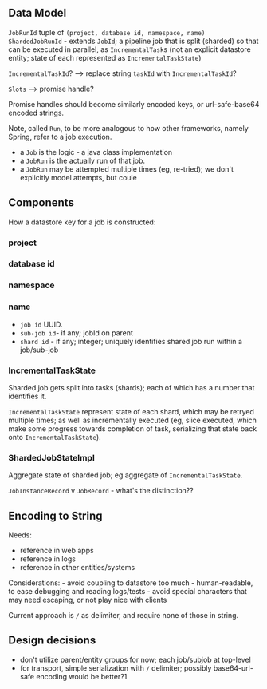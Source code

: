 
## Data Model

`JobRunId` tuple of `(project, database id, namespace, name)`
`ShardedJobRunId` - extends `JobId`; a pipeline job that is split (sharded) so that can be
executed in parallel, as `IncrementalTask`s (not an explicit datastore entity; state of each
represented as `IncrementalTaskState`)

`IncrementalTaskId`?
--> replace string `taskId` with `IncrementalTaskId`?


`Slots` --> promise handle?

Promise  handles should become similarly encoded keys, or url-safe-base64 encoded strings.

Note, called `Run`, to be more analogous to  how other frameworks, namely Spring, refer to a job execution.

  - a `Job` is the logic - a java class implementation
  - a `JobRun` is the actually run of that job.
  - a `JobRun` may be attempted multiple times (eg, re-tried); we don't explicitly model attempts, but coule



## Components
How a datastore key for a job is constructed:

### project

### database id

### namespace

### name
 - `job id` UUID.
 - `sub-job id`-  if any; jobId on parent
 - `shard id` - if any; integer; uniquely identifies shared job run within a job/sub-job





### IncrementalTaskState

Sharded job gets split into tasks (shards); each of which has a number that identifies it.

`IncrementalTaskState` represent state of each shard, which may be retryed multiple times; as well 
as incrementally executed (eg, slice executed, which make some progress towards completion of task,
serializing that state back onto `IncrementalTaskState`).

### ShardedJobStateImpl

Aggregate state of sharded job; eg aggregate of `IncrementalTaskState`.



`JobInstanceRecord` v `JobRecord` - what's the distinction??

## Encoding to String
Needs:
   - reference in web apps
   - reference in logs
   - reference in other entities/systems

Considerations:
    - avoid coupling to datastore too much
    - human-readable, to ease debugging and reading logs/tests
    - avoid special characters that may need escaping, or not play nice with clients

Current approach is `/` as delimiter, and require none of those in string.

## Design decisions

 - don't utilize parent/entity groups for now; each job/subjob at top-level
 - for transport, simple serialization with `/` delimiter; possibly base64-url-safe encoding would be better?1